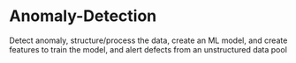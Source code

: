 # Anomaly-Detection
Detect anomaly, structure/process the data, create an ML model, and create features to train the model, and alert defects from an unstructured data pool

